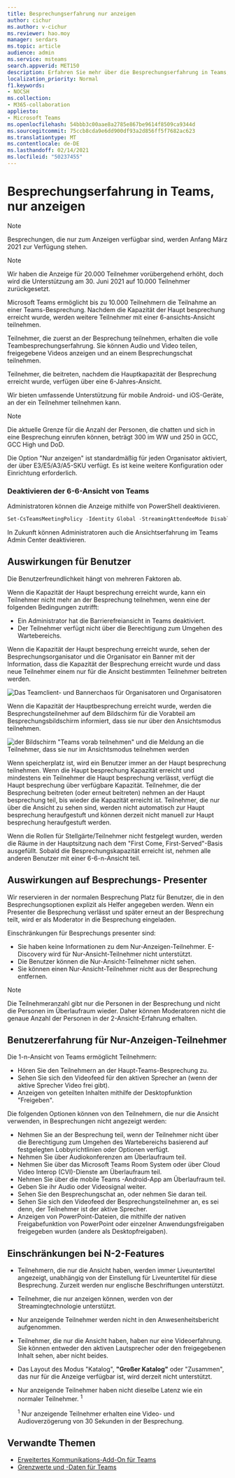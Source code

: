 ```yaml
---
title: Besprechungserfahrung nur anzeigen
author: cichur
ms.author: v-cichur
ms.reviewer: hao.moy
manager: serdars
ms.topic: article
audience: admin
ms.service: msteams
search.appverid: MET150
description: Erfahren Sie mehr über die Besprechungserfahrung in Teams, in der nur die Ansicht angezeigt wird, für Administratoren, Sprechteilnehmer und Teilnehmer.
localization_priority: Normal
f1.keywords:
- NOCSH
ms.collection:
- M365-collaboration
appliesto:
- Microsoft Teams
ms.openlocfilehash: 54bbb3c00aae8a2785e867be9614f8509ca9344d
ms.sourcegitcommit: 75ccb8cda9e6dd900df93a2d856ff5f7682ac623
ms.translationtype: MT
ms.contentlocale: de-DE
ms.lasthandoff: 02/14/2021
ms.locfileid: "50237455"
---
```

# <a name="teams-view-only-meeting-experience"></a>Besprechungserfahrung in Teams, nur anzeigen

> [!Note]
> Besprechungen, die nur zum Anzeigen verfügbar sind, werden Anfang März 2021 zur Verfügung stehen.

> [!Note]
> Wir haben die Anzeige für 20.000 Teilnehmer vorübergehend erhöht, doch wird die Unterstützung am 30. Juni 2021 auf 10.000 Teilnehmer zurückgesetzt.

Microsoft Teams ermöglicht bis zu 10.000 Teilnehmern die Teilnahme an einer Teams-Besprechung. Nachdem die Kapazität der Haupt besprechung erreicht wurde, werden weitere Teilnehmer mit einer 6-ansichts-Ansicht teilnehmen.

Teilnehmer, die zuerst an der Besprechung teilnehmen, erhalten die volle Teambesprechungserfahrung. Sie können Audio und Video teilen, freigegebene Videos anzeigen und an einem Besprechungschat teilnehmen.

Teilnehmer, die beitreten, nachdem die Hauptkapazität der Besprechung erreicht wurde, verfügen über eine 6-Jahres-Ansicht.

Wir bieten umfassende Unterstützung für mobile Android- und iOS-Geräte, an der ein Teilnehmer teilnehmen kann.

> [!Note]
> Die aktuelle Grenze für die Anzahl der Personen, die chatten und sich in eine Besprechung einrufen können, beträgt 300 im WW und 250 in GCC, GCC High und DoD.

Die Option "Nur anzeigen" ist standardmäßig für jeden Organisator aktiviert, der über E3/E5/A3/A5-SKU verfügt. Es ist keine weitere Konfiguration oder Einrichtung erforderlich.

### <a name="disable-teams-view-only-experience"></a>Deaktivieren der 6-6-Ansicht von Teams

Administratoren können die Anzeige mithilfe von PowerShell deaktivieren.

```PowerShell
Set-CsTeamsMeetingPolicy -Identity Global -StreamingAttendeeMode Disabled
```

In Zukunft können Administratoren auch die Ansichtserfahrung im Teams Admin Center deaktivieren.

## <a name="impact-to-users"></a>Auswirkungen für Benutzer

Die Benutzerfreundlichkeit hängt von mehreren Faktoren ab.

Wenn die Kapazität der Haupt besprechung erreicht wurde, kann ein Teilnehmer nicht mehr an der Besprechung teilnehmen, wenn eine der folgenden Bedingungen zutrifft:

- Ein Administrator hat die Barrierefreiansicht in Teams deaktiviert.
- Der Teilnehmer verfügt nicht über die Berechtigung zum Umgehen des Wartebereichs.

Wenn die Kapazität der Haupt besprechung erreicht wurde, sehen der Besprechungsorganisator und die Organisator ein Banner mit der Information, dass die Kapazität der Besprechung erreicht wurde und dass neue Teilnehmer einem nur für die Ansicht bestimmten Teilnehmer beitreten werden.

  ![Das Teamclient- und Bannerchaos für Organisatoren und Organisatoren](media/chat-and-banner-message.png)

Wenn die Kapazität der Hauptbesprechung erreicht wurde, werden die Besprechungsteilnehmer auf dem Bildschirm für die Vorabteil am Besprechungsbildschirm informiert, dass sie nur über den Ansichtsmodus teilnehmen.

  ![der Bildschirm "Teams vorab teilnehmen" und die Meldung an die Teilnehmer, dass sie nur im Ansichtsmodus teilnehmen werden](media/view-only-pre-join-screen.png)

Wenn speicherplatz ist, wird ein Benutzer immer an der Haupt besprechung teilnehmen. Wenn die Haupt besprechung Kapazität erreicht und mindestens ein Teilnehmer die Haupt besprechung verlässt, verfügt die Haupt besprechung über verfügbare Kapazität. Teilnehmer, die der Besprechung beitreten (oder erneut beitreten) nehmen an der Haupt besprechung teil, bis wieder die Kapazität erreicht ist. Teilnehmer, die nur über die Ansicht zu sehen sind, werden nicht automatisch zur Haupt besprechung heraufgestuft und können derzeit nicht manuell zur Haupt besprechung heraufgestuft werden.

Wenn die Rollen für Stellgärte/Teilnehmer nicht festgelegt wurden, werden die Räume in der Hauptsitzung nach dem "First Come, First-Served"-Basis ausgefüllt. Sobald die Besprechungskapazität erreicht ist, nehmen alle anderen Benutzer mit einer 6-6-n-Ansicht teil.

## <a name="impact-to-meeting-presenters"></a>Auswirkungen auf Besprechungs- Presenter

Wir reservieren in der normalen Besprechung Platz für Benutzer, die in den Besprechungsoptionen explizit als Helfer angegeben werden. Wenn ein Presenter die Besprechung verlässt und später erneut an der Besprechung teilt, wird er als Moderator in die Besprechung eingeladen.

Einschränkungen für Besprechungs presenter sind:

- Sie haben keine Informationen zu dem Nur-Anzeigen-Teilnehmer. E-Discovery wird für Nur-Ansicht-Teilnehmer nicht unterstützt.
- Die Benutzer können die Nur-Ansicht-Teilnehmer nicht sehen.
- Sie können einen Nur-Ansicht-Teilnehmer nicht aus der Besprechung entfernen.

> [!Note]
> Die Teilnehmeranzahl gibt nur die Personen in der Besprechung und nicht die Personen im Überlaufraum wieder. Daher können Moderatoren nicht die genaue Anzahl der Personen in der 2-Ansicht-Erfahrung erhalten.

## <a name="experience-for-view-only-attendees"></a>Benutzererfahrung für Nur-Anzeigen-Teilnehmer

Die 1-n-Ansicht von Teams ermöglicht Teilnehmern:

- Hören Sie den Teilnehmern an der Haupt-Teams-Besprechung zu.
- Sehen Sie sich den Videofeed für den aktiven Sprecher an (wenn der aktive Sprecher Video frei gibt).
- Anzeigen von geteilten Inhalten mithilfe der Desktopfunktion "Freigeben".

Die folgenden Optionen können von den Teilnehmern, die nur die Ansicht verwenden, in Besprechungen nicht angezeigt werden:

- Nehmen Sie an der Besprechung teil, wenn der Teilnehmer nicht über die Berechtigung zum Umgehen des Wartebereichs basierend auf festgelegten Lobbyrichtlinien oder Optionen verfügt.
- Nehmen Sie über Audiokonferenzen am Überlaufraum teil.
- Nehmen Sie über das Microsoft Teams Room System oder über Cloud Video Interop (CVI)-Dienste am Überlaufraum teil.
- Nehmen Sie über die mobile Teams -Android-App am Überlaufraum teil.
- Geben Sie ihr Audio oder Videosignal weiter.
- Sehen Sie den Besprechungschat an, oder nehmen Sie daran teil.
- Sehen Sie sich den Videofeed der Besprechungsteilnehmer an, es sei denn, der Teilnehmer ist der aktive Sprecher.
- Anzeigen von PowerPoint-Dateien, die mithilfe der nativen Freigabefunktion von PowerPoint oder einzelner Anwendungsfreigaben freigegeben wurden (andere als Desktopfreigaben).

## <a name="view-only-feature-limitations"></a>Einschränkungen bei N-2-Features

- Teilnehmern, die nur die Ansicht haben, werden immer Liveuntertitel angezeigt, unabhängig von der Einstellung für Liveuntertitel für diese Besprechung. Zurzeit werden nur englische Beschriftungen unterstützt.
- Teilnehmer, die nur anzeigen können, werden von der Streamingtechnologie unterstützt.
- Nur anzeigende Teilnehmer werden nicht in den Anwesenheitsbericht aufgenommen.
- Teilnehmer, die nur die Ansicht haben, haben nur eine Videoerfahrung. Sie können entweder den aktiven Lautsprecher oder den freigegebenen Inhalt sehen, aber nicht beides.
- Das Layout des Modus "Katalog",  **"Großer Katalog"** oder "Zusammen", das nur für die Anzeige verfügbar ist, wird derzeit nicht unterstützt.   
- Nur anzeigende Teilnehmer haben nicht dieselbe Latenz wie ein normaler Teilnehmer. <sup>1</sup>

  <sup>1</sup> Nur anzeigende Teilnehmer erhalten eine Video- und Audioverzögerung von 30 Sekunden in der Besprechung.  

## <a name="related-topics"></a>Verwandte Themen

- [Erweitertes Kommunikations-Add-On für Teams](teams-add-on-licensing/advanced-communications.md)
- [Grenzwerte und -Daten für Teams](limits-specifications-teams.md)
